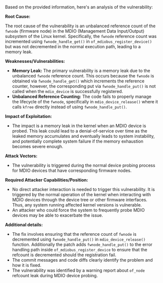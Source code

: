 Based on the provided information, here's an analysis of the vulnerability:

**Root Cause:**

The root cause of the vulnerability is an unbalanced reference count of the `fwnode` (firmware node) in the MDIO (Management Data Input/Output) subsystem of the Linux kernel. Specifically, the `fwnode` reference count was incremented using `fwnode_handle_get()` in `of_mdiobus_register_device()` but was not decremented in the normal execution path, leading to a memory leak.

**Weaknesses/Vulnerabilities:**
- **Memory Leak:** The primary vulnerability is a memory leak due to the unbalanced `fwnode` reference count. This occurs because the `fwnode` is obtained via `fwnode_handle_get()` which increments the reference counter, however, the corresponding put via `fwnode_handle_put()` is not called when the `mdio_device` is successfully registered.
- **Unbalanced Reference Counting:** The code fails to properly manage the lifecycle of the `fwnode`, specifically in `mdio_device_release()` where it calls `kfree` directly instead of using `fwnode_handle_put()`.

**Impact of Exploitation:**

- The impact is a memory leak in the kernel when an MDIO device is probed. This leak could lead to a denial-of-service over time as the leaked memory accumulates and eventually leads to system instability, and potentially complete system failure if the memory exhaustion becomes severe enough.

**Attack Vectors:**
- The vulnerability is triggered during the normal device probing process for MDIO devices that have corresponding firmware nodes.

**Required Attacker Capabilities/Position:**
- No direct attacker interaction is needed to trigger this vulnerability. It is triggered by the normal operation of the kernel when interacting with MDIO devices through the device tree or other firmware interfaces. Thus, any system running affected kernel versions is vulnerable.
- An attacker who could force the system to frequently probe MDIO devices may be able to exacerbate the issue.

**Additional details:**

- The fix involves ensuring that the reference count of `fwnode` is decremented using `fwnode_handle_put()` in `mdio_device_release()` function. Additionally the patch adds `fwnode_handle_put()` to the error handling path inside `of_mdiobus_register_device` to ensure that the refcount is decremented should the registration fail.
- The commit messages and code diffs clearly identify the problem and how it is fixed.
- The vulnerability was identified by a warning report about `of_node` refcount leak during MDIO device probing.